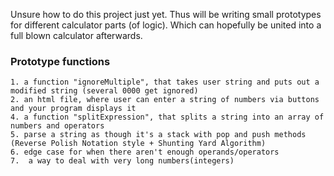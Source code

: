 Unsure how to do this project just yet.
Thus will be writing small prototypes for different calculator parts (of logic).
Which can hopefully be united into a full blown calculator afterwards.

### Prototype functions
    1. a function "ignoreMultiple", that takes user string and puts out a modified string (several 0000 get ignored)
    2. an html file, where user can enter a string of numbers via buttons and your program displays it
    4. a function "splitExpression", that splits a string into an array of numbers and operators
    5. parse a string as though it's a stack with pop and push methods (Reverse Polish Notation style + Shunting Yard Algorithm)
    6. edge case for when there aren't enough operands/operators
    7.  a way to deal with very long numbers(integers)
